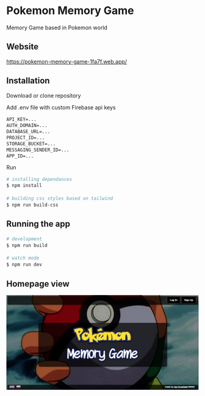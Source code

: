 # Pokemon Memory Game
Memory Game based in Pokemon world

## Website
https://pokemon-memory-game-1fa7f.web.app/

## Installation
Download or clone repository

Add .env file with custom Firebase api keys
```
API_KEY=...
AUTH_DOMAIN=...
DATABASE_URL=...
PROJECT_ID=...
STORAGE_BUCKET=...
MESSAGING_SENDER_ID=...
APP_ID=...
```

Run
```bash
# installing dependances
$ npm install

# building css styles based on tailwind
$ npm run build-css
```

## Running the app
```bash
# development
$ npm run build

# watch mode
$ npm run dev
```

## Homepage view
![home page view](./screenshot.png)